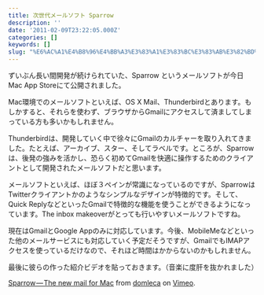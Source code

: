 ```yaml
---
title: 次世代メールソフト Sparrow
description: ''
date: '2011-02-09T23:22:05.000Z'
categories: []
keywords: []
slug: "%E6%AC%A1%E4%B8%96%E4%BB%A3%E3%83%A1%E3%83%BC%E3%83%AB%E3%82%BD%E3%83%95%E3%83%88+Sparrow"
---
```

ずいぶん長い間開発が続けられていた、Sparrow というメールソフトが今日Mac App Storeにて公開されました。

Mac環境でのメールソフトといえば、OS X Mail、Thunderbirdとあります。もしかすると、それらを使わず、ブラウザからGmailにアクセスして済ましてしまっている方も多いかもしれません。

Thunderbirdは、開発していく中で徐々にGmailのカルチャーを取り入れてきました。たとえば、アーカイブ、スター、そしてラベルです。ところが、Sparrowは、後発の強みを活かし、恐らく初めてGmailを快適に操作するためのクライアントとして開発されたメールソフトだと思います。

メールソフトといえば、ほぼ３ペインが常識になっているのですが、Sparrowは Twitterクライアントかのようなシンプルなデザインが特徴的です。そして、Quick ReplyなどといったGmailで特徴的な機能を使うことができるようになっています。The inbox makeoverがとっても行いやすいメールソフトですね。

現在はGmailとGoogle Appのみに対応しています。今後、MobileMeなどといった他のメールサービスにも対応していく予定だそうですが、GmailでもIMAPアクセスを使っているだけなので、それほど時間はかからないのかもしれません。

最後に彼らの作った紹介ビデオを貼っておきます。（音楽に度肝を抜かれました）

[Sparrow — The new mail for Mac](http://vimeo.com/19659649) from [domleca](http://vimeo.com/user2649817) on [Vimeo](http://vimeo.com).